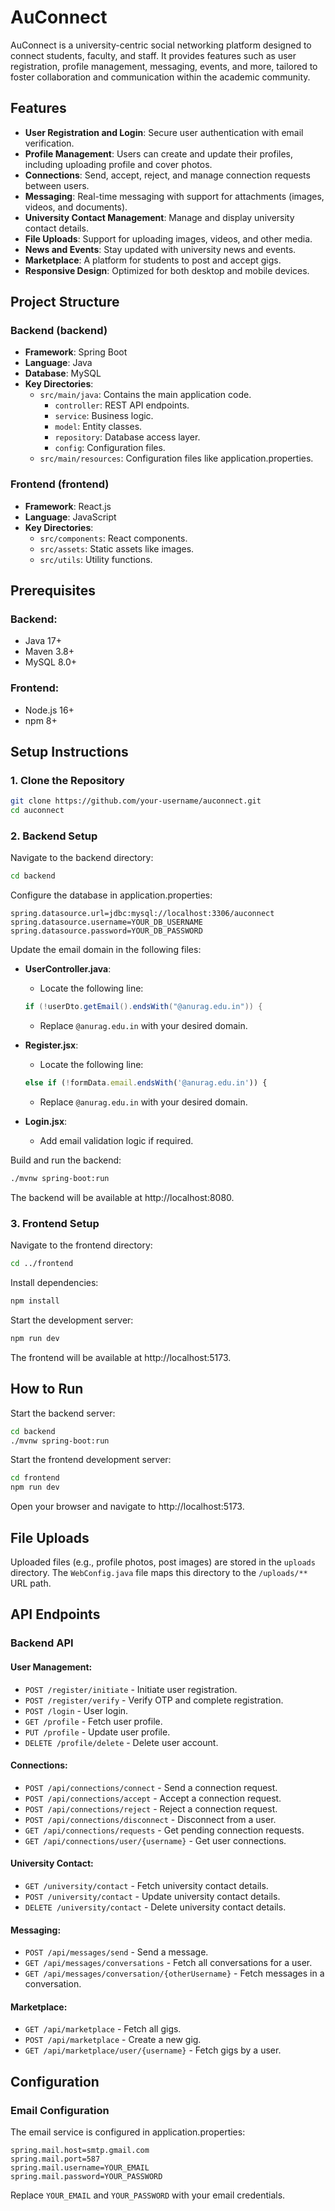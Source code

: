 # AuConnect

AuConnect is a university-centric social networking platform designed to connect students, faculty, and staff. It provides features such as user registration, profile management, messaging, events, and more, tailored to foster collaboration and communication within the academic community.

## Features

- **User Registration and Login**: Secure user authentication with email verification.
- **Profile Management**: Users can create and update their profiles, including uploading profile and cover photos.
- **Connections**: Send, accept, reject, and manage connection requests between users.
- **Messaging**: Real-time messaging with support for attachments (images, videos, and documents).
- **University Contact Management**: Manage and display university contact details.
- **File Uploads**: Support for uploading images, videos, and other media.
- **News and Events**: Stay updated with university news and events.
- **Marketplace**: A platform for students to post and accept gigs.
- **Responsive Design**: Optimized for both desktop and mobile devices.

## Project Structure

### Backend (backend)
- **Framework**: Spring Boot
- **Language**: Java
- **Database**: MySQL
- **Key Directories**:
  - `src/main/java`: Contains the main application code.
    - `controller`: REST API endpoints.
    - `service`: Business logic.
    - `model`: Entity classes.
    - `repository`: Database access layer.
    - `config`: Configuration files.
  - `src/main/resources`: Configuration files like application.properties.

### Frontend (frontend)
- **Framework**: React.js
- **Language**: JavaScript
- **Key Directories**:
  - `src/components`: React components.
  - `src/assets`: Static assets like images.
  - `src/utils`: Utility functions.

## Prerequisites

### Backend:
- Java 17+
- Maven 3.8+
- MySQL 8.0+

### Frontend:
- Node.js 16+
- npm 8+

## Setup Instructions

### 1. Clone the Repository
```bash
git clone https://github.com/your-username/auconnect.git
cd auconnect
```

### 2. Backend Setup
Navigate to the backend directory:
```bash
cd backend
```

Configure the database in application.properties:
```properties
spring.datasource.url=jdbc:mysql://localhost:3306/auconnect
spring.datasource.username=YOUR_DB_USERNAME
spring.datasource.password=YOUR_DB_PASSWORD
```

Update the email domain in the following files:

- **UserController.java**:
  - Locate the following line:
  ```java
  if (!userDto.getEmail().endsWith("@anurag.edu.in")) {
  ```
  - Replace `@anurag.edu.in` with your desired domain.

- **Register.jsx**:
  - Locate the following line:
  ```javascript
  else if (!formData.email.endsWith('@anurag.edu.in')) {
  ```
  - Replace `@anurag.edu.in` with your desired domain.

- **Login.jsx**:
  - Add email validation logic if required.

Build and run the backend:
```bash
./mvnw spring-boot:run
```

The backend will be available at http://localhost:8080.

### 3. Frontend Setup
Navigate to the frontend directory:
```bash
cd ../frontend
```

Install dependencies:
```bash
npm install
```

Start the development server:
```bash
npm run dev
```

The frontend will be available at http://localhost:5173.

## How to Run

Start the backend server:
```bash
cd backend
./mvnw spring-boot:run
```

Start the frontend development server:
```bash
cd frontend
npm run dev
```

Open your browser and navigate to http://localhost:5173.

## File Uploads
Uploaded files (e.g., profile photos, post images) are stored in the `uploads` directory. The `WebConfig.java` file maps this directory to the `/uploads/**` URL path.

## API Endpoints

### Backend API

#### User Management:
- `POST /register/initiate` - Initiate user registration.
- `POST /register/verify` - Verify OTP and complete registration.
- `POST /login` - User login.
- `GET /profile` - Fetch user profile.
- `PUT /profile` - Update user profile.
- `DELETE /profile/delete` - Delete user account.

#### Connections:
- `POST /api/connections/connect` - Send a connection request.
- `POST /api/connections/accept` - Accept a connection request.
- `POST /api/connections/reject` - Reject a connection request.
- `POST /api/connections/disconnect` - Disconnect from a user.
- `GET /api/connections/requests` - Get pending connection requests.
- `GET /api/connections/user/{username}` - Get user connections.

#### University Contact:
- `GET /university/contact` - Fetch university contact details.
- `POST /university/contact` - Update university contact details.
- `DELETE /university/contact` - Delete university contact details.

#### Messaging:
- `POST /api/messages/send` - Send a message.
- `GET /api/messages/conversations` - Fetch all conversations for a user.
- `GET /api/messages/conversation/{otherUsername}` - Fetch messages in a conversation.

#### Marketplace:
- `GET /api/marketplace` - Fetch all gigs.
- `POST /api/marketplace` - Create a new gig.
- `GET /api/marketplace/user/{username}` - Fetch gigs by a user.

## Configuration

### Email Configuration
The email service is configured in application.properties:
```properties
spring.mail.host=smtp.gmail.com
spring.mail.port=587
spring.mail.username=YOUR_EMAIL
spring.mail.password=YOUR_PASSWORD
```

Replace `YOUR_EMAIL` and `YOUR_PASSWORD` with your email credentials.
